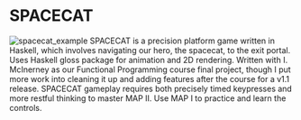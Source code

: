 # SPACECAT
![spacecat_example](http://jdbrady.info/files/spacecat.gif)
SPACECAT is a precision platform game written in Haskell, which involves navigating our hero, the spacecat, to the exit portal.
Uses Haskell gloss package for animation and 2D rendering.
Written with I. McInerney as our Functional Programming course final project, though I put more work into cleaning it up and
adding features after the course for a v1.1 release.
SPACECAT gameplay requires both precisely timed keypresses and more restful thinking to master MAP II. Use MAP I to practice
and learn the controls.




